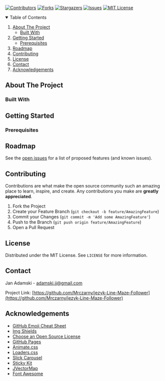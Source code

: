 <!--
*** Readme created using https://github.com/othneildrew/Best-README-Template 
-->



<!-- PROJECT SHIELDS -->
<!--
*** I'm using markdown "reference style" links for readability.
*** Reference links are enclosed in brackets [ ] instead of parentheses ( ).
*** See the bottom of this document for the declaration of the reference variables
*** for contributors-url, forks-url, etc. This is an optional, concise syntax you may use.
*** https://www.markdownguide.org/basic-syntax/#reference-style-links
-->
[![Contributors][contributors-shield]][contributors-url]
[![Forks][forks-shield]][forks-url]
[![Stargazers][stars-shield]][stars-url]
[![Issues][issues-shield]][issues-url]
[![MIT License][license-shield]][license-url]




<!-- TABLE OF CONTENTS -->
<details open="open">
  <summary>Table of Contents</summary>
  <ol>
    <li>
      <a href="#about-the-project">About The Project</a>
      <ul>
        <li><a href="#built-with">Built With</a></li>
      </ul>
    </li>
    <li>
      <a href="#getting-started">Getting Started</a>
      <ul>
        <li><a href="#prerequisites">Prerequisites</a></li>
      </ul>
    </li>
    <li><a href="#roadmap">Roadmap</a></li>
    <li><a href="#contributing">Contributing</a></li>
    <li><a href="#license">License</a></li>
    <li><a href="#contact">Contact</a></li>
    <li><a href="#acknowledgements">Acknowledgements</a></li>
  </ol>
</details>



<!-- ABOUT THE PROJECT -->
## About The Project



### Built With



<!-- GETTING STARTED -->
## Getting Started

### Prerequisites



<!-- ROADMAP -->
## Roadmap

See the [open issues](https://github.com/Mrczarny/jezyk-Line-Maze-Follower/issues) for a list of proposed features (and known issues).



<!-- CONTRIBUTING -->
## Contributing

Contributions are what make the open source community such an amazing place to learn, inspire, and create. Any contributions you make are **greatly appreciated**.

1. Fork the Project
2. Create your Feature Branch (`git checkout -b feature/AmazingFeature`)
3. Commit your Changes (`git commit -m 'Add some AmazingFeature'`)
4. Push to the Branch (`git push origin feature/AmazingFeature`)
5. Open a Pull Request



<!-- LICENSE -->
## License

Distributed under the MIT License. See `LICENSE` for more information.



<!-- CONTACT -->
## Contact

Jan Adamski - adamski.jj@gmail.com

Project Link: [https://github.com/Mrczarny/jezyk-Line-Maze-Follower](https://github.com/Mrczarny/jezyk-Line-Maze-Follower)



<!-- ACKNOWLEDGEMENTS -->
## Acknowledgements
* [GitHub Emoji Cheat Sheet](https://www.webpagefx.com/tools/emoji-cheat-sheet)
* [Img Shields](https://shields.io)
* [Choose an Open Source License](https://choosealicense.com)
* [GitHub Pages](https://pages.github.com)
* [Animate.css](https://daneden.github.io/animate.css)
* [Loaders.css](https://connoratherton.com/loaders)
* [Slick Carousel](https://kenwheeler.github.io/slick)
* [Sticky Kit](http://leafo.net/sticky-kit)
* [JVectorMap](http://jvectormap.com)
* [Font Awesome](https://fontawesome.com)





<!-- MARKDOWN LINKS & IMAGES -->
<!-- https://www.markdownguide.org/basic-syntax/#reference-style-links -->
[contributors-shield]: https://img.shields.io/github/contributors/Mrczarny/jezyk-Line-Maze-Follower?style=for-the-badge
[contributors-url]: https://github.com/Mrczarny/jezyk-Line-Maze-Follower/graphs/contributors
[forks-shield]: https://img.shields.io/github/forks/Mrczarny/jezyk-Line-Maze-Follower?style=for-the-badge
[forks-url]: https://github.com/Mrczarny/jezyk-Line-Maze-Follower/network/members
[stars-shield]: https://img.shields.io/github/stars/Mrczarny/jezyk-Line-Maze-Follower?style=for-the-badge
[stars-url]: https://github.com/Mrczarny/jezyk-Line-Maze-Follower/stargazers
[issues-shield]: https://img.shields.io/github/issues/Mrczarny/jezyk-Line-Maze-Follower?style=for-the-badge
[issues-url]: https://github.com/Mrczarny/jezyk-Line-Maze-Follower/issues
[license-shield]: https://img.shields.io/github/license/Mrczarny/jezyk-Line-Maze-Follower?style=for-the-badge
[license-url]: https://github.com/Mrczarny/jezyk-Line-Maze-Follower/blob/master/LICENSE.txt
